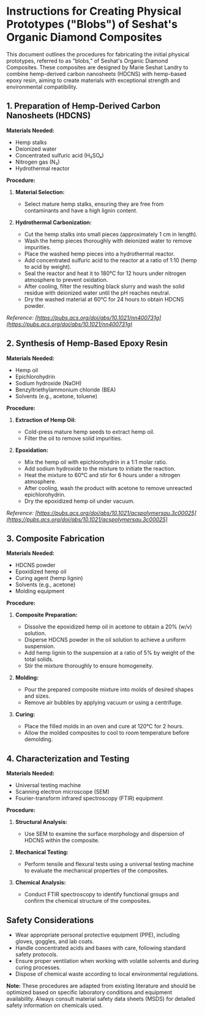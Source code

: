 # Instructions for Creating Physical Prototypes ("Blobs") of Seshat's Organic Diamond Composites

This document outlines the procedures for fabricating the initial physical prototypes, referred to as "blobs," of Seshat's Organic Diamond Composites. These composites are designed by Marie Seshat Landry to combine hemp-derived carbon nanosheets (HDCNS) with hemp-based epoxy resin, aiming to create materials with exceptional strength and environmental compatibility.

## 1. Preparation of Hemp-Derived Carbon Nanosheets (HDCNS)

**Materials Needed:**

- Hemp stalks
- Deionized water
- Concentrated sulfuric acid (H₂SO₄)
- Nitrogen gas (N₂)
- Hydrothermal reactor

**Procedure:**

1. **Material Selection:**
   - Select mature hemp stalks, ensuring they are free from contaminants and have a high lignin content.

2. **Hydrothermal Carbonization:**
   - Cut the hemp stalks into small pieces (approximately 1 cm in length).
   - Wash the hemp pieces thoroughly with deionized water to remove impurities.
   - Place the washed hemp pieces into a hydrothermal reactor.
   - Add concentrated sulfuric acid to the reactor at a ratio of 1:10 (hemp to acid by weight).
   - Seal the reactor and heat it to 180°C for 12 hours under nitrogen atmosphere to prevent oxidation.
   - After cooling, filter the resulting black slurry and wash the solid residue with deionized water until the pH reaches neutral.
   - Dry the washed material at 60°C for 24 hours to obtain HDCNS powder.

*Reference: [https://pubs.acs.org/doi/abs/10.1021/nn400731g](https://pubs.acs.org/doi/abs/10.1021/nn400731g)*

## 2. Synthesis of Hemp-Based Epoxy Resin

**Materials Needed:**

- Hemp oil
- Epichlorohydrin
- Sodium hydroxide (NaOH)
- Benzyltriethylammonium chloride (BEA)
- Solvents (e.g., acetone, toluene)

**Procedure:**

1. **Extraction of Hemp Oil:**
   - Cold-press mature hemp seeds to extract hemp oil.
   - Filter the oil to remove solid impurities.

2. **Epoxidation:**
   - Mix the hemp oil with epichlorohydrin in a 1:1 molar ratio.
   - Add sodium hydroxide to the mixture to initiate the reaction.
   - Heat the mixture to 60°C and stir for 6 hours under a nitrogen atmosphere.
   - After cooling, wash the product with acetone to remove unreacted epichlorohydrin.
   - Dry the epoxidized hemp oil under vacuum.

*Reference: [https://pubs.acs.org/doi/abs/10.1021/acspolymersau.3c00025](https://pubs.acs.org/doi/abs/10.1021/acspolymersau.3c00025)*

## 3. Composite Fabrication

**Materials Needed:**

- HDCNS powder
- Epoxidized hemp oil
- Curing agent (hemp lignin)
- Solvents (e.g., acetone)
- Molding equipment

**Procedure:**

1. **Composite Preparation:**
   - Dissolve the epoxidized hemp oil in acetone to obtain a 20% (w/v) solution.
   - Disperse HDCNS powder in the oil solution to achieve a uniform suspension.
   - Add hemp lignin to the suspension at a ratio of 5% by weight of the total solids.
   - Stir the mixture thoroughly to ensure homogeneity.

2. **Molding:**
   - Pour the prepared composite mixture into molds of desired shapes and sizes.
   - Remove air bubbles by applying vacuum or using a centrifuge.

3. **Curing:**
   - Place the filled molds in an oven and cure at 120°C for 2 hours.
   - Allow the molded composites to cool to room temperature before demolding.

## 4. Characterization and Testing

**Materials Needed:**

- Universal testing machine
- Scanning electron microscope (SEM)
- Fourier-transform infrared spectroscopy (FTIR) equipment

**Procedure:**

1. **Structural Analysis:**
   - Use SEM to examine the surface morphology and dispersion of HDCNS within the composite.

2. **Mechanical Testing:**
   - Perform tensile and flexural tests using a universal testing machine to evaluate the mechanical properties of the composites.

3. **Chemical Analysis:**
   - Conduct FTIR spectroscopy to identify functional groups and confirm the chemical structure of the composites.

## Safety Considerations

- Wear appropriate personal protective equipment (PPE), including gloves, goggles, and lab coats.
- Handle concentrated acids and bases with care, following standard safety protocols.
- Ensure proper ventilation when working with volatile solvents and during curing processes.
- Dispose of chemical waste according to local environmental regulations.

**Note:** These procedures are adapted from existing literature and should be optimized based on specific laboratory conditions and equipment availability. Always consult material safety data sheets (MSDS) for detailed safety information on chemicals used.
